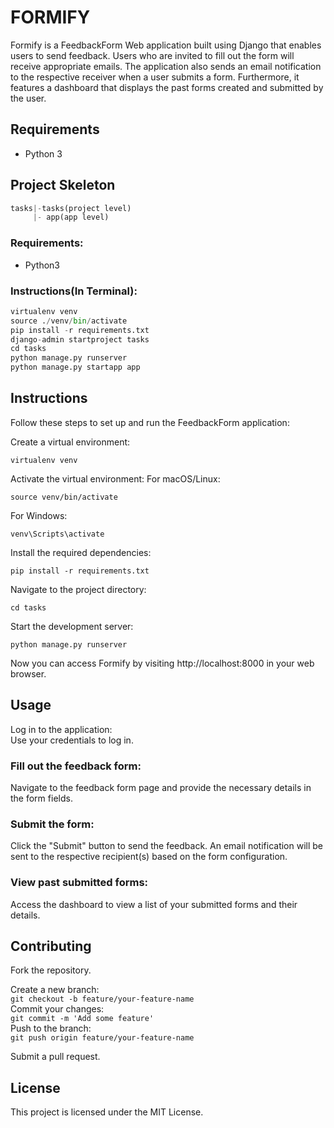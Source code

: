 # FORMIFY  
Formify is a FeedbackForm Web application built using Django that enables users to send feedback. Users who are invited to fill out the form will receive appropriate emails. The application also sends an email notification to the respective receiver when a user submits a form. Furthermore, it features a dashboard that displays the past forms created and submitted by the user.

## Requirements
- Python 3

## Project Skeleton
```python  
tasks|-tasks(project level)
     |- app(app level)
```  

### Requirements:
 - Python3  
### Instructions(In Terminal):  
```python  
virtualenv venv  
source ./venv/bin/activate
pip install -r requirements.txt  
django-admin startproject tasks 
cd tasks  
python manage.py runserver  
python manage.py startapp app
```  
## Instructions
Follow these steps to set up and run the FeedbackForm application:  

Create a virtual environment:
```shell
virtualenv venv
```
Activate the virtual environment:
For macOS/Linux:
```shell
source venv/bin/activate
```
For Windows:
```shell
venv\Scripts\activate
```
Install the required dependencies:

```shell
pip install -r requirements.txt
```
Navigate to the project directory:

```shell
cd tasks
```

Start the development server:

```shell
python manage.py runserver
```
Now you can access Formify by visiting http://localhost:8000 in your web browser.  

## Usage  

Log in to the application:  
Use your credentials to log in.  
### Fill out the feedback form:  
Navigate to the feedback form page and provide the necessary details in the form fields.
### Submit the form:  
Click the "Submit" button to send the feedback. An email notification will be sent to the respective recipient(s) based on the form configuration.
### View past submitted forms:
Access the dashboard to view a list of your submitted forms and their details.
## Contributing
Fork the repository.  

Create a new branch:  
```git checkout -b feature/your-feature-name```     
Commit your changes:  
```git commit -m 'Add some feature'```   
Push to the branch:  
```git push origin feature/your-feature-name```  

Submit a pull request.  
## License
This project is licensed under the MIT License.
